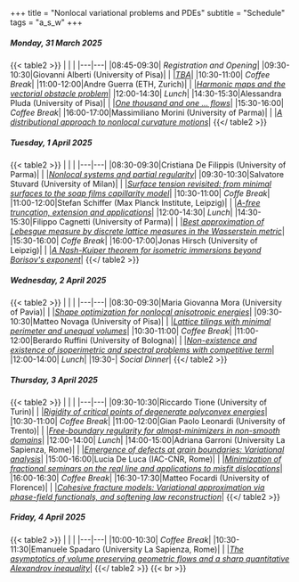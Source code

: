 +++
title = "Nonlocal variational problems and PDEs"
subtitle = "Schedule"
tags = "a_s_w"
+++


#####  Monday, 31 March 2025

{{< table2 >}}
|   |   |
|---|---|
|08:45-09:30| *Registration and Opening*|
|09:30-10:30|Giovanni Alberti (University of Pisa)|
|  |[*TBA*](/workshop1/giovanni_alberti)|
|10:30-11:00| *Coffee Break*|
|11:00-12:00|Andre Guerra (ETH, Zurich)|
|  |[*Harmonic maps and the vectorial obstacle problem*](/workshop1/andre_guerra)|
|12:00-14:30| *Lunch*|
|14:30-15:30|Alessandra Pluda (University of Pisa)|
|  |[*One thousand and one ... flows*](/workshop1/alessandra_pluda)|
|15:30-16:00| *Coffee Break*|
|16:00-17:00|Massimiliano Morini (University of Parma)|
|  |[*A distributional approach to nonlocal curvature motions*](/workshop1/massimiliano_morini)|
{{</ table2 >}}

#####  Tuesday, 1 April 2025

{{< table2 >}}
|   |   |
|---|---|
|08:30-09:30|Cristiana De Filippis (University of Parma)|
|  |[*Nonlocal systems and partial regularity*](/workshop1/cristiana_de_filippis)|
|09:30-10:30|Salvatore Stuvard (University of Milan)|
|  |[*Surface tension revisited: from minimal surfaces to the soap films capillarity model*](/workshop1/salvatore_stuvard)|
|10:30-11:00| *Coffe Break*|
|11:00-12:00|Stefan Schiffer (Max Planck Institute, Leipzig)|
|  |[*$A$-free truncation, extension and applications*](/workshop1/stefan_schiffer)|
|12:00-14:30| *Lunch*|
|14:30-15:30|Filippo Cagnetti (University of Parma)|
|  |[*Best approximation of Lebesgue measure by discrete lattice measures in the Wasserstein metric*](/workshop1/filippo_cagnetti)|
|15:30-16:00| *Coffe Break*|
|16:00-17:00|Jonas Hirsch (University of Leipzig)|
|  |[*A Nash-Kuiper theorem for isometric immersions beyond Borisov's exponent*](/workshop1/jonas_hirsch)|
{{</ table2 >}}

#####  Wednesday, 2 April 2025

{{< table2 >}}
|   |   |
|---|---|
|08:30-09:30|Maria Giovanna Mora (University of Pavia)|
|  |[*Shape optimization for nonlocal anisotropic energies*](/workshop1/maria_giovanna_mora)|
|09:30-10:30|Matteo Novaga (University of Pisa)|
|  |[*Lattice tilings with minimal perimeter and unequal volumes*](/workshop1/matteo_novaga)|
|10:30-11:00| *Coffee Break*|
|11:00-12:00|Berardo Ruffini (University of Bologna)|
|  |[*Non-existence and existence of isoperimetric and spectral problems with competitive term*](/workshop1/berardo_ruffini)|
|12:00-14:00| *Lunch*|
|19:30-| *Social Dinner*|
{{</ table2 >}}

#####  Thursday, 3 April 2025

{{< table2 >}}
|   |   |
|---|---|
|09:30-10:30|Riccardo Tione (University of Turin)|
|  |[*Rigidity of critical points of degenerate polyconvex energies*](/workshop1/riccardo_tione)|
|10:30-11:00| *Coffee Break*|
|11:00-12:00|Gian Paolo Leonardi (University of Trento)|
|  |[*Free-boundary regularity for almost-minimizers in non-smooth domains*](/workshop1/gian_paolo_leonardi)|
|12:00-14:00| *Lunch*|
|14:00-15:00|Adriana Garroni (University La Sapienza, Rome)|
|  |[*Emergence of defects at grain boundaries: Variational analysis*](/workshop1/adriana_garroni)|
|15:00-16:00|Lucia De Luca (IAC-CNR, Rome)|
|  |[*Minimization of fractional seminars on the real line and applications to misfit dislocations*](/workshop1/lucia_de_luca)|
|16:00-16:30| *Coffee Break*|
|16:30-17:30|Matteo Focardi (University of Florence)|
|  |[*Cohesive fracture models: Variational approximation via phase-field functionals, and softening law reconstruction*](/workshop1/matteo_focardi)|
{{</ table2 >}}

#####  Friday, 4 April 2025

{{< table2 >}}
|   |   |
|---|---|
|10:00-10:30| *Coffee Break*|
|10:30-11:30|Emanuele Spadaro (University La Sapienza, Rome)|
|  |[*The asymptotics of volume preserving geometric flows and a sharp quantitative Alexandrov inequality*](/workshop1/emanuele_spadaro)|
{{</ table2 >}}
{{< br >}}